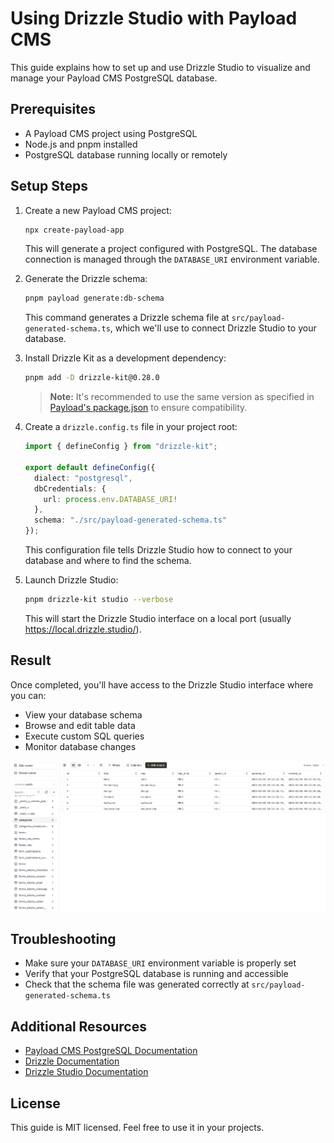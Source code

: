 # Using Drizzle Studio with Payload CMS

This guide explains how to set up and use Drizzle Studio to visualize and manage your Payload CMS PostgreSQL database.

## Prerequisites

- A Payload CMS project using PostgreSQL
- Node.js and pnpm installed
- PostgreSQL database running locally or remotely

## Setup Steps

1. Create a new Payload CMS project:
   ```bash
   npx create-payload-app
   ```
   This will generate a project configured with PostgreSQL. The database connection is managed through the `DATABASE_URI` environment variable.

2. Generate the Drizzle schema:
   ```bash
   pnpm payload generate:db-schema
   ```
   This command generates a Drizzle schema file at `src/payload-generated-schema.ts`, which we'll use to connect Drizzle Studio to your database.

3. Install Drizzle Kit as a development dependency:
   ```bash
   pnpm add -D drizzle-kit@0.28.0
   ```
   > **Note:** It's recommended to use the same version as specified in [Payload's package.json](https://github.com/payloadcms/payload/blob/main/packages/db-postgres/package.json#L80) to ensure compatibility.

4. Create a `drizzle.config.ts` file in your project root:
   ```typescript
   import { defineConfig } from "drizzle-kit";

   export default defineConfig({
     dialect: "postgresql",
     dbCredentials: {
       url: process.env.DATABASE_URI!
     },
     schema: "./src/payload-generated-schema.ts"
   });
   ```
   This configuration file tells Drizzle Studio how to connect to your database and where to find the schema.

5. Launch Drizzle Studio:
   ```bash
   pnpm drizzle-kit studio --verbose
   ```
   This will start the Drizzle Studio interface on a local port (usually https://local.drizzle.studio/).

## Result

Once completed, you'll have access to the Drizzle Studio interface where you can:
- View your database schema
- Browse and edit table data
- Execute custom SQL queries
- Monitor database changes

![Drizzle Studio Interface](./screenshot.png)

## Troubleshooting

- Make sure your `DATABASE_URI` environment variable is properly set
- Verify that your PostgreSQL database is running and accessible
- Check that the schema file was generated correctly at `src/payload-generated-schema.ts`

## Additional Resources

- [Payload CMS PostgreSQL Documentation](https://payloadcms.com/docs/database/postgres)
- [Drizzle Documentation](https://orm.drizzle.team)
- [Drizzle Studio Documentation](https://orm.drizzle.team/drizzle-studio/overview)

## License

This guide is MIT licensed. Feel free to use it in your projects.
